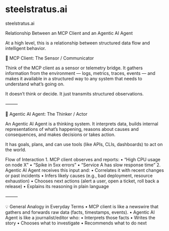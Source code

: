 # steelstratus.ai
steelstratus.ai


Relationship Between an MCP Client and an Agentic AI Agent

At a high level, this is a relationship between structured data flow and intelligent behavior.

🔹 MCP Client: The Sensor / Communicator

Think of the MCP client as a sensor or telemetry bridge.
It gathers information from the environment — logs, metrics, traces, events — and makes it available in a structured way to any system that needs to understand what’s going on.

It doesn’t think or decide. It just transmits structured observations.

⸻

🔹 Agentic AI Agent: The Thinker / Actor

An Agentic AI Agent is a thinking system.
It interprets data, builds internal representations of what’s happening, reasons about causes and consequences, and makes decisions or takes action.

It has goals, plans, and can use tools (like APIs, CLIs, dashboards) to act on the world.



Flow of Interaction
	1.	MCP client observes and reports:
	•	“High CPU usage on node X”
	•	“Spike in 5xx errors”
	•	“Service A has slow response time”
	2.	Agentic AI Agent receives this input and:
	•	Correlates it with recent changes or past incidents
	•	Infers likely causes (e.g., bad deployment, resource exhaustion)
	•	Chooses next actions (alert a user, open a ticket, roll back a release)
	•	Explains its reasoning in plain language

⸻

💡 General Analogy in Everyday Terms
	•	MCP client is like a newswire that gathers and forwards raw data (facts, timestamps, events).
	•	Agentic AI Agent is like a journalist/editor who:
	•	Interprets those facts
	•	Writes the story
	•	Chooses what to investigate
	•	Recommends what to do next

